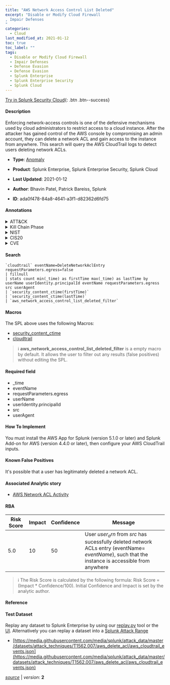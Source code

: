 ```yaml
---
title: "AWS Network Access Control List Deleted"
excerpt: "Disable or Modify Cloud Firewall
, Impair Defenses
"
categories:
  - Cloud
last_modified_at: 2021-01-12
toc: true
toc_label: ""
tags:
  - Disable or Modify Cloud Firewall
  - Impair Defenses
  - Defense Evasion
  - Defense Evasion
  - Splunk Enterprise
  - Splunk Enterprise Security
  - Splunk Cloud
---
```




[Try in Splunk Security Cloud](https://www.splunk.com/en_us/products/cyber-security.html){: .btn .btn--success}

#### Description

Enforcing network-access controls is one of the defensive mechanisms used by cloud administrators to restrict access to a cloud instance. After the attacker has gained control of the AWS console by compromising an admin account, they can delete a network ACL and gain access to the instance from anywhere. This search will query the AWS CloudTrail logs to detect users deleting network ACLs.

- **Type**: [Anomaly](https://github.com/splunk/security_content/wiki/Detection-Analytic-Types)
- **Product**: Splunk Enterprise, Splunk Enterprise Security, Splunk Cloud

- **Last Updated**: 2021-01-12
- **Author**: Bhavin Patel, Patrick Bareiss, Splunk
- **ID**: ada0f478-84a8-4641-a3f1-d82362d6fd75


#### Annotations

<details>
  <summary>ATT&CK</summary>

<div markdown="1">


| ID             | Technique        |  Tactic             |
| -------------- | ---------------- |-------------------- |
| [T1562.007](https://attack.mitre.org/techniques/T1562/007/) | Disable or Modify Cloud Firewall | Defense Evasion |

| [T1562](https://attack.mitre.org/techniques/T1562/) | Impair Defenses | Defense Evasion |

</div>
</details>


<details>
  <summary>Kill Chain Phase</summary>

<div markdown="1">

* Actions on Objectives


</div>
</details>


<details>
  <summary>NIST</summary>

<div markdown="1">

* DE.DP
* DE.AE



</div>
</details>

<details>
  <summary>CIS20</summary>

<div markdown="1">

* CIS 11



</div>
</details>

<details>
  <summary>CVE</summary>

<div markdown="1">


</div>
</details>

#### Search 

```
`cloudtrail` eventName=DeleteNetworkAclEntry requestParameters.egress=false 
| fillnull 
| stats count min(_time) as firstTime max(_time) as lastTime by userName userIdentity.principalId eventName requestParameters.egress src userAgent 
| `security_content_ctime(firstTime)`
| `security_content_ctime(lastTime)` 
| `aws_network_access_control_list_deleted_filter`
```

#### Macros
The SPL above uses the following Macros:
* [security_content_ctime](https://github.com/splunk/security_content/blob/develop/macros/security_content_ctime.yml)
* [cloudtrail](https://github.com/splunk/security_content/blob/develop/macros/cloudtrail.yml)

> :information_source:
> **aws_network_access_control_list_deleted_filter** is a empty macro by default. It allows the user to filter out any results (false positives) without editing the SPL.

#### Required field
* _time
* eventName
* requestParameters.egress
* userName
* userIdentity.principalId
* src
* userAgent


#### How To Implement
You must install the AWS App for Splunk (version 5.1.0 or later) and Splunk Add-on for AWS (version 4.4.0 or later), then configure your AWS CloudTrail inputs.

#### Known False Positives
It's possible that a user has legitimately deleted a network ACL.

#### Associated Analytic story
* [AWS Network ACL Activity](/stories/aws_network_acl_activity)




#### RBA

| Risk Score  | Impact      | Confidence   | Message      |
| ----------- | ----------- |--------------|--------------|
| 5.0 | 10 | 50 | User $user_arn$ from $src$ has sucessfully deleted network ACLs entry (eventName= $eventName$), such that the instance is accessible from anywhere |


> :information_source:
> The Risk Score is calculated by the following formula: Risk Score = (Impact * Confidence/100). Initial Confidence and Impact is set by the analytic author. 

#### Reference


#### Test Dataset
Replay any dataset to Splunk Enterprise by using our [replay.py](https://github.com/splunk/attack_data#using-replaypy) tool or the [UI](https://github.com/splunk/attack_data#using-ui).
Alternatively you can replay a dataset into a [Splunk Attack Range](https://github.com/splunk/attack_range#replay-dumps-into-attack-range-splunk-server)


* [https://media.githubusercontent.com/media/splunk/attack_data/master/datasets/attack_techniques/T1562.007/aws_delete_acl/aws_cloudtrail_events.json](https://media.githubusercontent.com/media/splunk/attack_data/master/datasets/attack_techniques/T1562.007/aws_delete_acl/aws_cloudtrail_events.json)



[*source*](https://github.com/splunk/security_content/tree/develop/detections/cloud/aws_network_access_control_list_deleted.yml) \| *version*: **2**